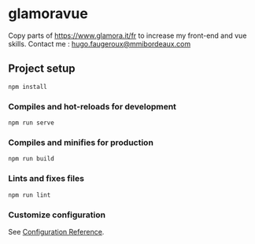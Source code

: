 # glamoravue
Copy parts of https://www.glamora.it/fr to increase my front-end and vue skills.
Contact me : hugo.faugeroux@mmibordeaux.com

## Project setup
```
npm install
```

### Compiles and hot-reloads for development
```
npm run serve
```

### Compiles and minifies for production
```
npm run build
```

### Lints and fixes files
```
npm run lint
```

### Customize configuration
See [Configuration Reference](https://cli.vuejs.org/config/).
